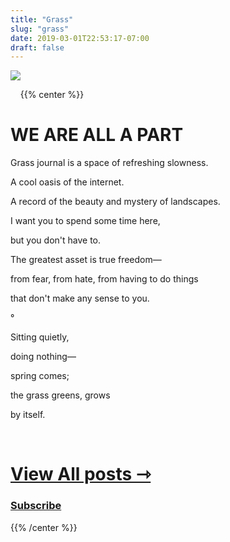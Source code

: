```yaml
---
title: "Grass"
slug: "grass"
date: 2019-03-01T22:53:17-07:00
draft: false
---
```


![](/img/grass-hut-web.png#center)  

&nbsp;
&nbsp;
{{% center %}}
# WE ARE ALL A PART

Grass journal is a space of refreshing slowness.

A cool oasis of the internet.

A record of the beauty and mystery of landscapes.

I want you to spend some time here,

but you don't have to.

The greatest asset is true freedom—

from fear, from hate, from having to do things

that don't make any sense to you.

°

Sitting quietly,

doing nothing—

spring comes;

the grass greens, grows

by itself.

&nbsp;
&nbsp;
&nbsp;


# [View All posts ⇾](/posts)
### [Subscribe](/subscribe)
{{% /center %}}
